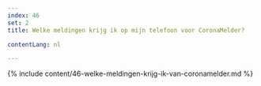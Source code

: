 ```yaml
---
index: 46
set: 2
title: Welke meldingen krijg ik op mijn telefoon voor CoronaMelder? 

contentLang: nl

---
```

{% include content/46-welke-meldingen-krijg-ik-van-coronamelder.md %}
